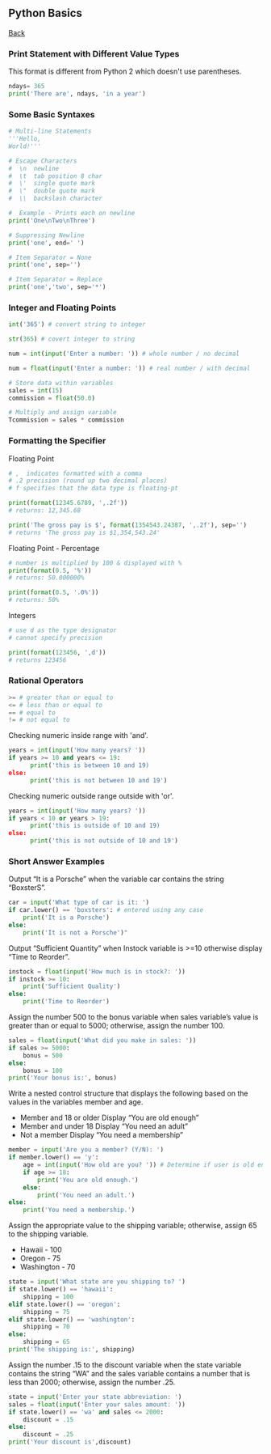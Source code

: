 ## Python Basics
<a href="python">Back</a>

### Print Statement with Different Value Types
This format is different from Python 2 which doesn't use parentheses.
```python
ndays= 365
print('There are', ndays, 'in a year')
```

### Some Basic Syntaxes
```python
# Multi-line Statements
'''Hello,
World!'''

# Escape Characters
#  \n  newline
#  \t  tab position 8 char
#  \'  single quote mark
#  \"  double quote mark
#  \\  backslash character

#  Example - Prints each on newline
print('One\nTwo\nThree')

# Suppressing Newline
print('one', end=' ')

# Item Separator = None
print('one', sep='')

# Item Separator = Replace
print('one','two', sep='*')
```

### Integer and Floating Points
```python
int('365') # convert string to integer

str(365) # covert integer to string

num = int(input('Enter a number: ')) # whole number / no decimal

num = float(input('Enter a number: ')) # real number / with decimal

# Store data within variables
sales = int(15)
commission = float(50.0)

# Multiply and assign variable
Tcommission = sales * commission
```

### Formatting the Specifier
Floating Point
```python
# ,  indicates formatted with a comma
# .2 precision (round up two decimal places)
# f specifies that the data type is floating-pt

print(format(12345.6789, ',.2f'))
# returns: 12,345.68

print('The gross pay is $', format(1354543.24387, ',.2f'), sep='')
# returns 'The gross pay is $1,354,543.24'
```

Floating Point - Percentage
```python
# number is multiplied by 100 & displayed with %
print(format(0.5, '%'))
# returns: 50.000000%

print(format(0.5, '.0%'))
# returns: 50%
```
Integers
```python
# use d as the type designator
# cannot specify precision

print(format(123456, ',d'))
# returns 123456
```

### Rational Operators
```python
>= # greater than or equal to
<= # less than or equal to
== # equal to
!= # not equal to
```

Checking numeric inside range with 'and'.
```python
years = int(input('How many years? '))
if years >= 10 and years <= 19: 
      print('this is between 10 and 19)
else:
      print('this is not between 10 and 19')
```

Checking numeric outside range outside with 'or'.
```python
years = int(input('How many years? '))
if years < 10 or years > 19: 
      print('this is outside of 10 and 19)
else:
      print('this is not outside of 10 and 19')
```

### Short Answer Examples
Output “It is a Porsche” when the variable car contains the string “BoxsterS”.
```python
car = input('What type of car is it: ')
if car.lower() == 'boxsters': # entered using any case
    print('It is a Porsche')
else:
    print('It is not a Porsche')"
```

Output “Sufficient Quantity” when Instock variable is >=10 otherwise display “Time to Reorder”.
```python
instock = float(input('How much is in stock?: '))
if instock >= 10:
    print('Sufficient Quality')
else:
    print('Time to Reorder')
```

Assign the number 500 to the bonus variable when sales variable’s value is greater than or equal to 5000; otherwise, assign the number 100.
```python
sales = float(input('What did you make in sales: '))
if sales >= 5000:
    bonus = 500
else:
    bonus = 100
print('Your bonus is:', bonus)
```

Write a nested control structure that displays the following based on the values in the variables member and age.
- Member and 18 or older Display “You are old enough”
- Member and under 18 Display “You need an adult”
- Not a member Display “You need a membership”

```python
member = input('Are you a member? (Y/N): ')
if member.lower() == 'y':
    age = int(input('How old are you? ')) # Determine if user is old enough.
    if age >= 18:
        print('You are old enough.')
    else:
        print('You need an adult.')
else:
    print('You need a membership.')
```

Assign the appropriate value to the shipping variable; otherwise, assign 65 to the shipping variable.
- Hawaii - 100
- Oregon - 75
- Washington - 70

```python
state = input('What state are you shipping to? ')
if state.lower() == 'hawaii':
    shipping = 100
elif state.lower() == 'oregon':
    shipping = 75
elif state.lower() == 'washington':
    shipping = 70
else:
    shipping = 65
print('The shipping is:', shipping)
```

Assign the number .15 to the discount variable when the state variable contains the string “WA” and the sales variable contains a number that is less than 2000; otherwise, assign the number .25.
```python
state = input('Enter your state abbreviation: ')
sales = float(input('Enter your sales amount: '))
if state.lower() == 'wa' and sales <= 2000:
    discount = .15
else:
    discount = .25
print('Your discount is',discount)
```